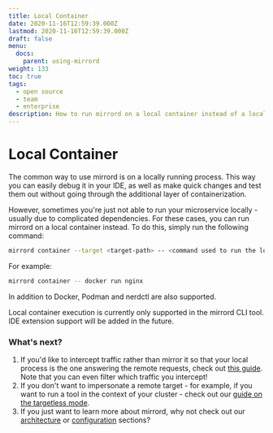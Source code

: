 ```yaml
---
title: Local Container
date: 2020-11-16T12:59:39.000Z
lastmod: 2020-11-16T12:59:39.000Z
draft: false
menu:
  docs:
    parent: using-mirrord
weight: 133
toc: true
tags:
  - open source
  - team
  - enterprise
description: How to run mirrord on a local container instead of a local process
---
```


# Local Container

The common way to use mirrord is on a locally running process. This way you can easily debug it in your IDE, as well as make quick changes and test them out without going through the additional layer of containerization.

However, sometimes you're just not able to run your microservice locally - usually due to complicated dependencies. For these cases, you can run mirrord on a local container instead. To do this, simply run the following command:

```bash
mirrord container --target <target-path> -- <command used to run the local container>
```

For example:

```bash
mirrord container -- docker run nginx
```

In addition to Docker, Podman and nerdctl are also supported.

Local container execution is currently only supported in the mirrord CLI tool. IDE extension support will be added in the future.

### What's next?

1. If you'd like to intercept traffic rather than mirror it so that your local process is the one answering the remote requests, check out [this guide](https://github.com/RinkiyaKeDad/gitbook-mirrord-docs/blob/main/using-mirrord/steal/README.md). Note that you can even filter which traffic you intercept!
2. If you don't want to impersonate a remote target - for example, if you want to run a tool in the context of your cluster - check out our [guide on the targetless mode](https://github.com/RinkiyaKeDad/gitbook-mirrord-docs/blob/main/using-mirrord/targetless/README.md).
3. If you just want to learn more about mirrord, why not check out our [architecture](https://github.com/RinkiyaKeDad/gitbook-mirrord-docs/blob/main/reference/architecture/README.md) or [configuration](https://github.com/RinkiyaKeDad/gitbook-mirrord-docs/blob/main/reference/configuration/README.md) sections?
